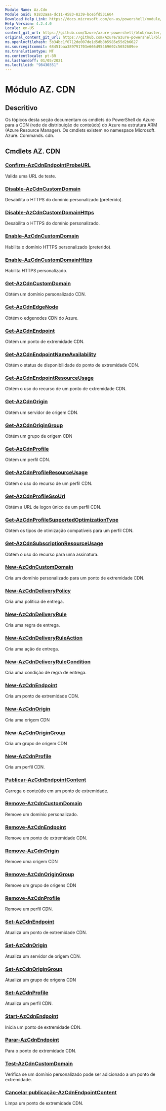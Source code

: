 ```yaml
---
Module Name: Az.Cdn
Module Guid: 91832aaa-dc11-4583-8239-bce5fd531604
Download Help Link: https://docs.microsoft.com/en-us/powershell/module/az.cdn
Help Version: 4.2.4.0
Locale: en-US
content_git_url: https://github.com/Azure/azure-powershell/blob/master/src/Cdn/Cdn/help/Az.Cdn.md
original_content_git_url: https://github.com/Azure/azure-powershell/blob/master/src/Cdn/Cdn/help/Az.Cdn.md
ms.openlocfilehash: 5b34bc1f0712de007de1d5db8b5985e55d2b6627
ms.sourcegitcommit: 68451baa389791703e666d95469602c5652609ee
ms.translationtype: MT
ms.contentlocale: pt-BR
ms.lasthandoff: 01/05/2021
ms.locfileid: "98430351"
---
```

# Módulo AZ. CDN
## Descritivo
Os tópicos desta seção documentam os cmdlets do PowerShell do Azure para a CDN (rede de distribuição de conteúdo) do Azure na estrutura ARM (Azure Resource Manager). Os cmdlets existem no namespace Microsoft. Azure. Commands. cdn.

## Cmdlets AZ. CDN
### [Confirm-AzCdnEndpointProbeURL](Confirm-AzCdnEndpointProbeURL.md)
Valida uma URL de teste.

### [Disable-AzCdnCustomDomain](Disable-AzCdnCustomDomain.md)
Desabilita o HTTPS do domínio personalizado (preterido).

### [Disable-AzCdnCustomDomainHttps](Disable-AzCdnCustomDomainHttps.md)
Desabilita o HTTPS do domínio personalizado.

### [Enable-AzCdnCustomDomain](Enable-AzCdnCustomDomain.md)
Habilita o domínio HTTPS personalizado (preterido).

### [Enable-AzCdnCustomDomainHttps](Enable-AzCdnCustomDomainHttps.md)
Habilita HTTPS personalizado.

### [Get-AzCdnCustomDomain](Get-AzCdnCustomDomain.md)
Obtém um domínio personalizado CDN.

### [Get-AzCdnEdgeNode](Get-AzCdnEdgeNode.md)
Obtém o edgenodes CDN do Azure.

### [Get-AzCdnEndpoint](Get-AzCdnEndpoint.md)
Obtém um ponto de extremidade CDN.

### [Get-AzCdnEndpointNameAvailability](Get-AzCdnEndpointNameAvailability.md)
Obtém o status de disponibilidade do ponto de extremidade CDN.

### [Get-AzCdnEndpointResourceUsage](Get-AzCdnEndpointResourceUsage.md)
Obtém o uso do recurso de um ponto de extremidade CDN.

### [Get-AzCdnOrigin](Get-AzCdnOrigin.md)
Obtém um servidor de origem CDN.

### [Get-AzCdnOriginGroup](Get-AzCdnOriginGroup.md)
Obtém um grupo de origem CDN

### [Get-AzCdnProfile](Get-AzCdnProfile.md)
Obtém um perfil CDN.

### [Get-AzCdnProfileResourceUsage](Get-AzCdnProfileResourceUsage.md)
Obtém o uso do recurso de um perfil CDN.

### [Get-AzCdnProfileSsoUrl](Get-AzCdnProfileSsoUrl.md)
Obtém a URL de logon único de um perfil CDN.

### [Get-AzCdnProfileSupportedOptimizationType](Get-AzCdnProfileSupportedOptimizationType.md)
Obtém os tipos de otimização compatíveis para um perfil CDN.

### [Get-AzCdnSubscriptionResourceUsage](Get-AzCdnSubscriptionResourceUsage.md)
Obtém o uso do recurso para uma assinatura.

### [New-AzCdnCustomDomain](New-AzCdnCustomDomain.md)
Cria um domínio personalizado para um ponto de extremidade CDN.

### [New-AzCdnDeliveryPolicy](New-AzCdnDeliveryPolicy.md)
Cria uma política de entrega.

### [New-AzCdnDeliveryRule](New-AzCdnDeliveryRule.md)
Cria uma regra de entrega.

### [New-AzCdnDeliveryRuleAction](New-AzCdnDeliveryRuleAction.md)
Cria uma ação de entrega.

### [New-AzCdnDeliveryRuleCondition](New-AzCdnDeliveryRuleCondition.md)
Cria uma condição de regra de entrega.

### [New-AzCdnEndpoint](New-AzCdnEndpoint.md)
Cria um ponto de extremidade CDN.

### [New-AzCdnOrigin](New-AzCdnOrigin.md)
Cria uma origem CDN

### [New-AzCdnOriginGroup](New-AzCdnOriginGroup.md)
Cria um grupo de origem CDN

### [New-AzCdnProfile](New-AzCdnProfile.md)
Cria um perfil CDN.

### [Publicar-AzCdnEndpointContent](Publish-AzCdnEndpointContent.md)
Carrega o conteúdo em um ponto de extremidade.

### [Remove-AzCdnCustomDomain](Remove-AzCdnCustomDomain.md)
Remove um domínio personalizado.

### [Remove-AzCdnEndpoint](Remove-AzCdnEndpoint.md)
Remove um ponto de extremidade CDN.

### [Remove-AzCdnOrigin](Remove-AzCdnOrigin.md)
Remove uma origem CDN

### [Remove-AzCdnOriginGroup](Remove-AzCdnOriginGroup.md)
Remove um grupo de origens CDN

### [Remove-AzCdnProfile](Remove-AzCdnProfile.md)
Remove um perfil CDN.

### [Set-AzCdnEndpoint](Set-AzCdnEndpoint.md)
Atualiza um ponto de extremidade CDN.

### [Set-AzCdnOrigin](Set-AzCdnOrigin.md)
Atualiza um servidor de origem CDN.

### [Set-AzCdnOriginGroup](Set-AzCdnOriginGroup.md)
Atualiza um grupo de origens CDN

### [Set-AzCdnProfile](Set-AzCdnProfile.md)
Atualiza um perfil CDN.

### [Start-AzCdnEndpoint](Start-AzCdnEndpoint.md)
Inicia um ponto de extremidade CDN.

### [Parar-AzCdnEndpoint](Stop-AzCdnEndpoint.md)
Para o ponto de extremidade CDN.

### [Test-AzCdnCustomDomain](Test-AzCdnCustomDomain.md)
Verifica se um domínio personalizado pode ser adicionado a um ponto de extremidade.

### [Cancelar publicação-AzCdnEndpointContent](Unpublish-AzCdnEndpointContent.md)
Limpa um ponto de extremidade CDN.

